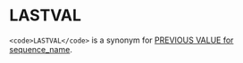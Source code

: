 
# LASTVAL

`<code>LASTVAL</code>` is a synonym for [PREVIOUS VALUE for sequence_name](previous-value-for-sequence_name.md).

